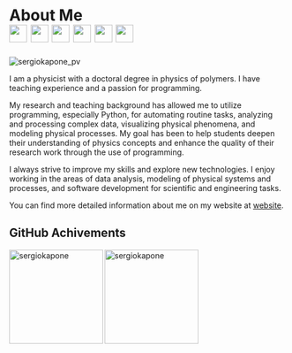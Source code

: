 # About Me <div><img width="32px" src="https://cdn.jsdelivr.net/gh/devicons/devicon/icons/python/python-original.svg"/>  <img width="32px" src="https://cdn.jsdelivr.net/gh/devicons/devicon/icons/javascript/javascript-original.svg"/>  <img width="32px" src="https://cdn.jsdelivr.net/gh/devicons/devicon/icons/react/react-original.svg"/>  <img width="32px" src="https://cdn.jsdelivr.net/gh/devicons/devicon/icons/vscode/vscode-original.svg"/> <img width="32px" src="https://cdn.jsdelivr.net/gh/devicons/devicon/icons/html5/html5-original.svg"/>  <img width="32px" src="https://cdn.jsdelivr.net/gh/devicons/devicon/icons/css3/css3-original.svg"/> </div>

<p align="left"> <img src="https://komarev.com/ghpvc/?username=sergiokapone&label=Profile%20views&color=0e75b6&style=plastic" alt="sergiokapone_pv" /> </p>

I am a physicist with a doctoral degree in physics of polymers. I have teaching experience and a passion for programming. 

My research and teaching background has allowed me to utilize programming, especially Python, for automating routine tasks, analyzing and processing complex data, visualizing physical phenomena, and modeling physical processes. 
My goal has been to help students deepen their understanding of physics concepts and enhance the quality of their research work through the use of programming.

I always strive to improve my skills and explore new technologies. 
I enjoy working in the areas of data analysis, modeling of physical systems and processes, and software development for scientific and engineering tasks.

You can find more detailed information about me on my website at [website](https://sergiokapone.github.io/).

## GitHub Achivements

<p><img align="left" src="https://github-readme-stats.vercel.app/api/top-langs?username=sergiokapone&show_icons=true&theme=radical&locale=en&hide_progress=true" alt="sergiokapone"height="170" /></p>
<p><img align="center" src="https://github-readme-stats.vercel.app/api?username=sergiokapone&show_icons=true&theme=radical" alt="sergiokapone" height="170"/></p>

